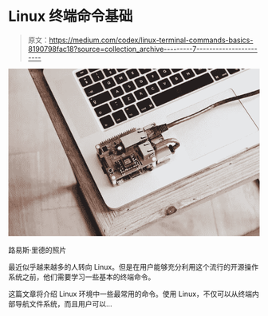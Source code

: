 # Linux 终端命令基础

> 原文：<https://medium.com/codex/linux-terminal-commands-basics-8190798fac18?source=collection_archive---------7----------------------->

![](img/7d1c33f1811c492efc7c115526de07a6.png)

路易斯·里德的照片

最近似乎越来越多的人转向 Linux。但是在用户能够充分利用这个流行的开源操作系统之前，他们需要学习一些基本的终端命令。

这篇文章将介绍 Linux 环境中一些最常用的命令。使用 Linux，不仅可以从终端内部导航文件系统，而且用户可以…